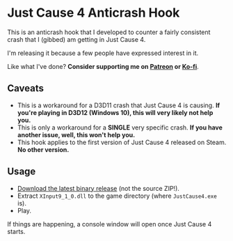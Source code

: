 # Just Cause 4 Anticrash Hook

This is an anticrash hook that I developed to counter a fairly consistent crash that I (gibbed) am getting in Just Cause 4.

I'm releasing it because a few people have expressed interest in it.

Like what I've done? **Consider supporting me on [Patreon](https://patreon.com/gibbed) or [Ko-fi](https://ko-fi.com/gibbed)**.

## Caveats

* This is a workaround for a D3D11 crash that Just Cause 4 is causing. **If you're playing in D3D12 (Windows 10), this will very likely not help you.**
* This is only a workaround for a **SINGLE** very specific crash. **If you have another issue, well, this won't help you.**
* This hook applies to the first version of Just Cause 4 released on Steam. **No other version.**

## Usage

* [Download the latest binary release](https://github.com/gibbed/JC4AnticrashHook/releases/latest) (not the source ZIP!).
* Extract `XInput9_1_0.dll` to the game directory (where `JustCause4.exe` is).
* Play.

If things are happening, a console window will open once Just Cause 4 starts.
